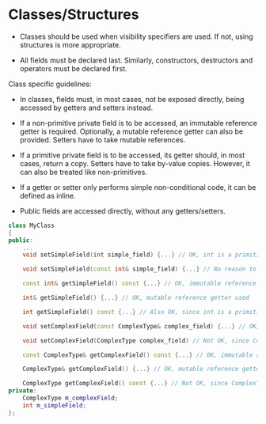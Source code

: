 # Classes/Structures

- Classes should be used when visibility specifiers are used. If not, using structures is more appropriate.

- All fields must be declared last. Similarly, constructors, destructors and operators must be declared first.

Class specific guidelines:

- In classes, fields must, in most cases, not be exposed directly, being accessed by getters and setters instead. 

- If a non-primitive private field is to be accessed, an immutable reference getter is required. Optionally, a mutable reference getter can also be provided. Setters have to take mutable references.

- If a primitive private field is to be accessed, its getter should, in most cases, return a copy. Setters have to take by-value copies. However, it can also be treated like non-primitives.

- If a getter or setter only performs simple non-conditional code, it can be defined as inline.

- Public fields are accessed directly, without any getters/setters.
```c++
class MyClass
{
public:
    ...
    void setSimpleField(int simple_field) {...} // OK, int is a primitive type

    void setSimpleField(const int& simple_field) {...} // No reason to do this, since int is 32bit and int& is 64bit

    const int& getSimpleField() const {...} // OK, immutable reference getter used

    int& getSimpleField() {...} // OK, mutable reference getter used

    int getSimpleField() const {...} // Also OK, since int is a primitive type 

    void setComplexField(const ComplexType& complex_field) {...} // OK, ComplexType is not a primitive type

    void setComplexField(ComplexType complex_field) // Not OK, since ComplexType is not a primitive type

    const ComplexType& getComplexField() const {...} // OK, immutable reference getter used

    ComplexType& getComplexField() {...} // OK, mutable reference getter used

    ComplexType getComplexField() const {...} // Not OK, since ComplexType is not a primitive type 
private:
    ComplexType m_complexField;
    int m_simpleField;
};
```